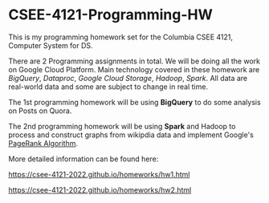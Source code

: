 # CSEE-4121-Programming-HW

This is my programming homework set for the Columbia CSEE 4121, Computer System for DS.

There are 2 Programming assignments in total. We will be doing all the work on Google Cloud Platform. Main technology covered in these homework are *BigQuery*, *Dataproc*, *Google Cloud Storage*, *Hadoop*, *Spark*. All data are real-world data and some are subject to change in real time.

The 1st programming homework will be using **BigQuery** to do some analysis on Posts on Quora.

The 2nd programming homework will be using **Spark** and Hadoop to process and construct graphs from wikipdia data and implement Google's [PageRank Algorithm](https://en.wikipedia.org/wiki/PageRank).

More detailed information can be found here: 

https://csee-4121-2022.github.io/homeworks/hw1.html

https://csee-4121-2022.github.io/homeworks/hw2.html
